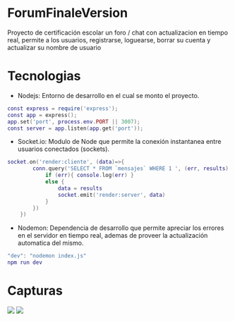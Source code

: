 # ForumFinaleVersion

Proyecto de certificación escolar un foro / chat con actualizacion en tiempo real, permite a los usuarios, registrarse, loguearse, borrar su cuenta y actualizar su nombre de usuario

# Tecnologias 
* Nodejs: Entorno de desarrollo en el cual se monto el proyecto.

```lua
const express = require('express');
const app = express();
app.set('port', process.env.PORT || 3007);
const server = app.listen(app.get('port'));
```

* Socket.io: Modulo de Node que permite la conexión instantanea entre usuarios conectados (sockets).

```lua
socket.on('render:cliente', (data)=>{
        conn.query('SELECT * FROM `mensajes` WHERE 1 ', (err, results) => {
            if (err){ console.log(err) }
            else {
                data = results
                socket.emit('render:server', data)
            }
        })
    })
```

* Nodemon: Dependencia de desarrollo que permite apreciar los errores en el servidor en tiempo real, ademas de proveer la actualización automatica del mismo. 

```lua
"dev": "nodemon index.js"
npm run dev
```

# Capturas

<img src="https://github.com/catzSpace/ForumFinaleVersion/assets/133279982/83ace761-b230-4112-bc7f-210c6437a6f3" />
<img src="https://github.com/catzSpace/ForumFinaleVersion/assets/133279982/b84902e7-12a7-4511-ab16-abc8bf189250" />
